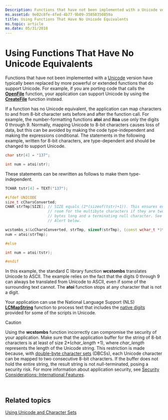 ```yaml
---
Description: Functions that have not been implemented with a Unicode version have typically been replaced by more powerful or extended functions that do support Unicode.
ms.assetid: 9e02c8fe-4fed-4b77-9b09-35850350859a
title: Using Functions That Have No Unicode Equivalents
ms.topic: article
ms.date: 05/31/2018
---
```


# Using Functions That Have No Unicode Equivalents

Functions that have not been implemented with a [Unicode](unicode.md) version have typically been replaced by more powerful or extended functions that do support Unicode. For example, if you are porting code that calls the [**OpenFile**](https://msdn.microsoft.com/en-us/library/Aa365430(v=VS.85).aspx) function, your application can support Unicode by using the [**CreateFile**](https://msdn.microsoft.com/en-us/library/Aa363858(v=VS.85).aspx) function instead.

If a function has no Unicode equivalent, the application can map characters to and from 8-bit character sets before and after the function call. For example, the number-formatting functions **atoi** and **itoa** use only the digits 0 through 9. Normally, mapping Unicode to 8-bit characters causes loss of data, but this can be avoided by making the code type-independent and making the expressions conditional. The statements in the following example, written for 8-bit characters, are type-dependent and should be changed to support Unicode.


```C++
char str[4] = "137";

int num = atoi(str);
```



These statements can be rewritten as follows to make them type-independent.


```C++
TCHAR tstr[4] = TEXT("137");

#ifdef UNICODE
size_t cCharsConverted;
CHAR strTmp[SIZE]; // SIZE equals (2*(sizeof(tstr)+1)). This ensures enough
                   // room for the multibyte characters if they are two 
                   // bytes long and a terminating null character. See Security 
                   // Alert below. 

wcstombs_s(&cCharsConverted, strTmp, sizeof(strTmp), (const wchar_t *)tstr, sizeof(strTmp));
num = atoi(strTmp);

#else

int num = atoi(tstr);

#endif 
```



In this example, the standard C library function **wcstombs** translates Unicode to ASCII. The example relies on the fact that the digits 0 through 9 can always be translated from Unicode to ASCII, even if some of the surrounding text cannot. The **atoi** function stops at any character that is not a digit.

Your application can use the National Language Support (NLS) [**LCMapString**](/windows/desktop/api/Winnls/nf-winnls-lcmapstringa) function to process text that includes the [native digits](digit-shapes.md) provided for some of the scripts in Unicode.

> [!Caution]  
> Using the **wcstombs** function incorrectly can compromise the security of your application. Make sure that the application buffer for the string of 8-bit characters is at least of size 2\*(*char\_length* +1), where *char\_length* represents the length of the Unicode string. This restriction is made because, with [double-byte character sets](double-byte-character-sets.md) (DBCSs), each Unicode character can be mapped to two consecutive 8-bit characters. If the buffer does not hold the entire string, the result string is not null-terminated, posing a security risk. For more information about application security, see [Security Considerations: International Features](security-considerations--international-features.md).

 

## Related topics

<dl> <dt>

[Using Unicode and Character Sets](using-unicode-and-character-sets.md)
</dt> </dl>

 

 



